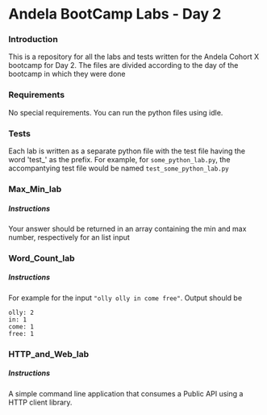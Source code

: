 # Andela BootCamp Labs - Day 2


### Introduction

This is a repository for all the labs and tests written for the Andela Cohort X bootcamp for Day 2. The files are divided according to the day of the bootcamp in which they were done

### Requirements

No special requirements. You can run the python files using idle.

### Tests 
Each lab is written as a separate python file with the test file having the word 'test_' as the prefix. For example, for `some_python_lab.py`, the accompantying test file would be named `test_some_python_lab.py`

### Max_Min_lab
##### Instructions
Your answer should be returned in an array containing the min and max number, respectively for an list input

### Word_Count_lab
##### Instructions
For example for the input `"olly olly in come free"`. Output should be
```
olly: 2
in: 1
come: 1
free: 1
```


### HTTP_and_Web_lab
##### Instructions
A simple command line application that consumes a Public API using a HTTP client library.



